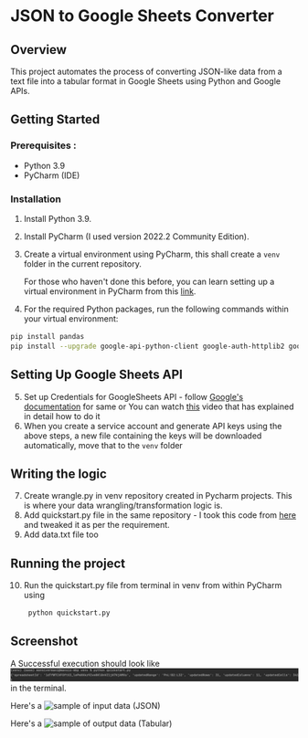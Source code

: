 
# JSON to Google Sheets Converter


## Overview

This project automates the process of converting JSON-like data from a text file into a tabular format in Google Sheets using Python and Google APIs.

## Getting Started

### Prerequisites : <br>
- Python 3.9
- PyCharm (IDE)

### Installation
1. Install Python 3.9.
2. Install PyCharm (I used version 2022.2 Community Edition).

3. Create a virtual environment using PyCharm, this shall create a `venv` folder in the current repository.

    For those who haven't done this before, you can learn setting up a virtual environment in PyCharm from this [link](https://www.youtube.com/watch?v=2P30W3TN4nI&t=16s).

4. For the required Python packages, run the following commands within your virtual environment:

```bash
pip install pandas
pip install --upgrade google-api-python-client google-auth-httplib2 google-auth-oauthlib
```

## Setting Up Google Sheets API

5. Set up Credentials for GoogleSheets API - follow [Google's documentation](https://developers.google.com/sheets/api/quickstart/python) for same or You can watch [this](https://www.youtube.com/watch?v=4ssigWmExak&t=607s) video that has explained in detail how to do it
6. When you create a service account and generate API keys using the above steps, a new file containing the keys will be downloaded automatically, move that to the `venv` folder

## Writing the logic

7. Create wrangle.py in venv repository created in Pycharm projects. This is where your data wrangling/transformation logic is.
8. Add quickstart.py file in the same repository - I took this code from [here](https://developers.google.com/sheets/api/quickstart/python) and tweaked it as per the requirement.
9. Add data.txt file too

## Running the project

10. Run the quickstart.py file from terminal in venv from within PyCharm using
    ```bash
     python quickstart.py
    ```
## Screenshot

A Successful execution should look like ![this](https://github.com/Mansi242401/text_df_googlesheet/blob/main/Screen%20Shot%202023-09-02%20at%206.20.31%20PM.png) in the terminal.

Here's a ![sample]() of input data (JSON) 

Here's a ![sample]() of output data (Tabular)



